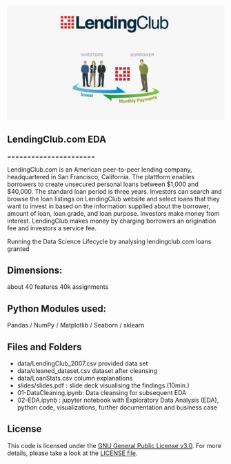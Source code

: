 ![logo](https://github.com/argv1/LendingClub-EDA/blob/master/images/lendingclub.jpg)
## LendingClub.com EDA
======================

LendingClub.com is an American peer-to-peer lending company, headquartered in San Francisco, California. The plattform enables borrowers to create unsecured personal loans between $1,000 and $40,000. The standard loan period is three years. Investors can search and browse the loan listings on LendingClub website and select loans that they want to invest in based on the information supplied about the borrower, amount of loan, loan grade, and loan purpose. Investors make money from interest. LendingClub makes money by charging borrowers an origination fee and investors a service fee.

Running the Data Science Lifecycle by analysing lendingclub.com loans granted

## Dimensions:

about 40 features
40k assignments

## Python Modules used:

Pandas / NumPy / Matplotlib / Seaborn / sklearn


## Files and Folders

- data/LendingClub_2007.csv provided data set
- data/cleaned_dataset.csv dataset after cleansing
- data/LoanStats.csv column explanations
- slides/slides.pdf : slide deck visualising the findings (10min.)
- 01-DataCleaning.ipynb: Data cleansing for subsequent EDA
- 02-EDA.ipynb : jupyter notebook with Exploratory Data Analysis (EDA), python code, visualizations, further documentation and business case


## License

This code is licensed under the [GNU General Public License v3.0](https://choosealicense.com/licenses/gpl-3.0/). 
For more details, please take a look at the [LICENSE file](https://github.com/argv1/LendingClub-EDA/blob/master/LICENSE).

